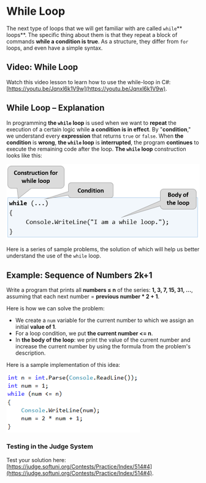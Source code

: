 # While Loop

The next type of loops that we will get familiar with are called `while`\*\* loops\*\*. The specific thing about them is that they repeat a block of commands **while a condition is true**. As a structure, they differ from `for` loops, and even have a simple syntax.

## Video: While Loop

Watch this video lesson to learn how to use the while-loop in C#: [https://youtu.be/Jqnxl6k1V9w](https://youtu.be/Jqnxl6k1V9w).

## While Loop – Explanation

In programming **the `while` loop** is used when we want to **repeat** the execution of a certain logic while **a condition is in effect**. By "**condition**," we understand every **expression** that returns `true` or `false`. When **the condition** is **wrong**, **the `while` loop** is **interrupted**, the program **continues** to execute the remaining code after the loop. **The `while` loop** construction looks like this:

![](../../../assets/chapter-7-images/00.While-loop-01.png)

Here is a series of sample problems, the solution of which will help us better understand the use of the `while` loop.

## Example: Sequence of Numbers 2k+1

Write a program that prints all **numbers ≤ n** of the series: **1, 3, 7, 15, 31, …**, assuming that each next number = **previous number \* 2 + 1**.

Here is how we can solve the problem:

* We create a `num` variable for the current number to which we assign an initial **value of 1**.
* For a loop condition, we put **the current number <= n**.
* In **the body of the loop**: we print the value of the current number and increase the current number by using the formula from the problem's description.

Here is a sample implementation of this idea:

![](../../../assets/chapter-7-images/05.Numbers-2k+1-01.png)

### Testing in the Judge System

Test your solution here: [https://judge.softuni.org/Contests/Practice/Index/514#4](https://judge.softuni.org/Contests/Practice/Index/514#4).

